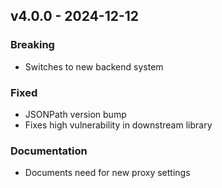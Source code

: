 ## v4.0.0 - 2024-12-12
### Breaking
* Switches to new backend system
### Fixed
* JSONPath version bump
* Fixes high vulnerability in downstream library
### Documentation
* Documents need for new proxy settings
